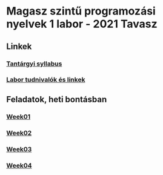 # Magasz szintű programozási nyelvek 1 labor - 2021 Tavasz

## Linkek

### [Tantárgyi syllabus](https://drive.google.com/file/d/1gtLyEdstFla3dVswQBkCYDNSkH3fCUfW/view?usp=sharing)

### [Labor tudnivalók és linkek](https://drive.google.com/file/d/1vX3TH1UGy8zgxkwGq65H0BVG2oC-UhAU/view?usp=sharing)

## Feladatok, heti bontásban

### [Week01](./week01/desc.md)

### [Week02](./week02/desc.md)

### [Week03](./week03/desc.md)

### [Week04](./week04/desc.md)
